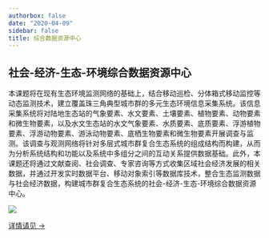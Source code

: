 ```yaml
---
authorbox: false
date: "2020-04-09"
sidebar: false
title: 综合数据资源中心
---
```


## 社会-经济-生态-环境综合数据资源中心

本课题将在现有生态环境监测网络的基础上，结合移动巡检、分体箱式移动监控等动态监测技术，建立覆盖珠三角典型城市群的多元生态环境信息采集系统。该信息采集系统将对陆地生态站的气象要素、水文要素、土壤要素、植物要素、动物要素和微生物要素，以及水文生态站的水文气象要素、水质要素、底质要素、浮游植物要素、浮游动物要素、游泳动物要素、底栖生物要素和微生物要素开展调查与监测。该调查与观测网络将针对多层式城市群复合生态系统的组成结构而构建，从而为分析系统结构和功能以及系统中多组分之间的互动关系提供数据基础。此外，本课题还将通过文献查阅、社会调查、专家咨询等方式收集区域社会经济发展的相关数据，并通过开发实时数据平台、移动对象索引等数据库技术，整合生态监测数据与社会经济数据，构建城市群复合生态系统的社会-经济-生态-环境综合数据资源中心。

<!--<iframe
  src="https://prdcities.nextgis.com/resource/1/display"
  width=100%
  height=750
  frameborder=0  
  allowfullscreen>
</iframe>-->

![](/img/database.png)

[详情请见 →](http://124.71.148.18:30000/resource/1/display?panel=layers)

